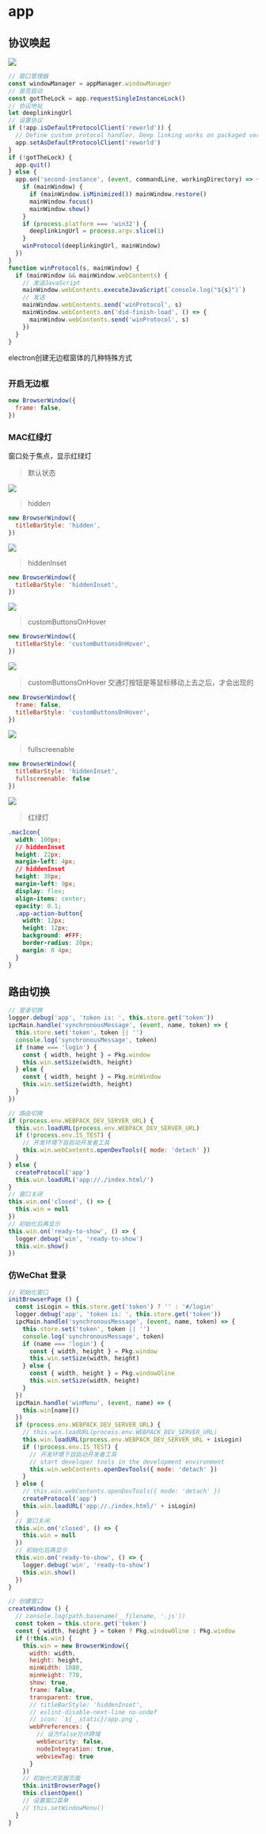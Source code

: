 # app

## 协议唤起
![](https://raw.githubusercontent.com/oikonomopo/electron-deep-linking-mac-win/master/electron-deeplinking-osx-example.gif)
```JavaScript
// 窗口管理器
const windowManager = appManager.windowManager
// 是否启动
const gotTheLock = app.requestSingleInstanceLock()
// 协议地址
let deeplinkingUrl
// 设置协议
if (!app.isDefaultProtocolClient('reworld')) {
  // Define custom protocol handler. Deep linking works on packaged versions of the application!
  app.setAsDefaultProtocolClient('reworld')
}
if (!gotTheLock) {
  app.quit()
} else {
  app.on('second-instance', (event, commandLine, workingDirectory) => {
    if (mainWindow) {
      if (mainWindow.isMinimized()) mainWindow.restore()
      mainWindow.focus()
      mainWindow.show()
    }
    if (process.platform === 'win32') {
      deeplinkingUrl = process.argv.slice(1)
    }
    winProtocol(deeplinkingUrl, mainWindow)
  })
}
function winProtocol(s, mainWindow) {
  if (mainWindow && mainWindow.webContents) {
    // 发送JavaScript
    mainWindow.webContents.executeJavaScript(`console.log("${s}")`)
    // 发送
    mainWindow.webContents.send('winProtocol', s)
    mainWindow.webContents.on('did-finish-load', () => {
      mainWindow.webContents.send('winProtocol', s)
    })
  }
}
```





electron创建无边框窗体的几种特殊方式

## 

### 开启无边框

```JavaScript
new BrowserWindow({
  frame: false,
})
```

### MAC红绿灯
窗口处于焦点，显示红绿灯
> 默认状态

![](https://p1-juejin.byteimg.com/tos-cn-i-k3u1fbpfcp/b9195d2ce92d471f90eae582209bb0b3~tplv-k3u1fbpfcp-watermark.image)

> hidden

```JavaScript
new BrowserWindow({
  titleBarStyle: 'hidden',
})
```
![](https://p3-juejin.byteimg.com/tos-cn-i-k3u1fbpfcp/76923ffc620845a9937cbbe37cfb3fba~tplv-k3u1fbpfcp-watermark.image)

> hiddenInset

```JavaScript
new BrowserWindow({
  titleBarStyle: 'hiddenInset',
})
```
![](https://p1-juejin.byteimg.com/tos-cn-i-k3u1fbpfcp/e9310149a7db489ca1166ad62046e5f8~tplv-k3u1fbpfcp-watermark.image)

> customButtonsOnHover

```JavaScript
new BrowserWindow({
  titleBarStyle: 'customButtonsOnHover',
})
```
![](https://p1-juejin.byteimg.com/tos-cn-i-k3u1fbpfcp/18d9206bfbac4169af091413e23c6649~tplv-k3u1fbpfcp-watermark.image)

> customButtonsOnHover
交通灯按钮是等鼠标移动上去之后，才会出现的

```JavaScript
new BrowserWindow({
  frame: false,
  titleBarStyle: 'customButtonsOnHover',
})
```
![](https://p1-juejin.byteimg.com/tos-cn-i-k3u1fbpfcp/18d9206bfbac4169af091413e23c6649~tplv-k3u1fbpfcp-watermark.image)

> fullscreenable

```JavaScript
new BrowserWindow({
  titleBarStyle: 'hiddenInset',
  fullscreenable: false
})
```
![](https://p6-juejin.byteimg.com/tos-cn-i-k3u1fbpfcp/1fe640d16d5349c7821f3143629bbe69~tplv-k3u1fbpfcp-watermark.image)

> 红绿灯

```css
.macIcon{
  width: 100px;
  // hiddenInset
  height: 22px;
  margin-left: 4px;
  // hiddenInset
  height: 38px;
  margin-left: 9px;
  display: flex;
  align-items: center;
  opacity: 0.1;
  .app-action-button{
    width: 12px;
    height: 12px;
    background: #FFF;
    border-radius: 20px;
    margin: 0 4px;
  }
}
```

## 路由切换

```JavaScript
// 登录切换
logger.debug('app', 'token is: ', this.store.get('token'))
ipcMain.handle('synchronousMessage', (event, name, token) => {
  this.store.set('token', token || '')
  console.log('synchronousMessage', token)
  if (name === 'login') {
    const { width, height } = Pkg.window
    this.win.setSize(width, height)
  } else {
    const { width, height } = Pkg.minWindow
    this.win.setSize(width, height)
  }
})

// 路由切换
if (process.env.WEBPACK_DEV_SERVER_URL) {
  this.win.loadURL(process.env.WEBPACK_DEV_SERVER_URL)
  if (!process.env.IS_TEST) {
    // 开发环境下自启动开发者工具
    this.win.webContents.openDevTools({ mode: 'detach' })
  }
} else {
  createProtocol('app')
  this.win.loadURL('app://./index.html/')
}
// 窗口关闭
this.win.on('closed', () => {
  this.win = null
})
// 初始化后再显示
this.win.on('ready-to-show', () => {
  logger.debug('win', 'ready-to-show')
  this.win.show()
})
```


### 仿WeChat 登录

```JavaScript
// 初始化窗口
initBrowserPage () {
  const isLogin = this.store.get('token') ? '' : '#/login'
  logger.debug('app', 'token is: ', this.store.get('token'))
  ipcMain.handle('synchronousMessage', (event, name, token) => {
    this.store.set('token', token || '')
    console.log('synchronousMessage', token)
    if (name === 'login') {
      const { width, height } = Pkg.window
      this.win.setSize(width, height)
    } else {
      const { width, height } = Pkg.windowOline
      this.win.setSize(width, height)
    }
  })
  ipcMain.handle('winMenu', (event, name) => {
    this.win[name]()
  })
  if (process.env.WEBPACK_DEV_SERVER_URL) {
    // this.win.loadURL(process.env.WEBPACK_DEV_SERVER_URL)
    this.win.loadURL(process.env.WEBPACK_DEV_SERVER_URL + isLogin)
    if (!process.env.IS_TEST) {
      // 开发环境下自启动开发者工具
      // start developer tools in the development environment
      this.win.webContents.openDevTools({ mode: 'detach' })
    }
  } else {
    // this.win.webContents.openDevTools({ mode: 'detach' })
    createProtocol('app')
    this.win.loadURL('app://./index.html/' + isLogin)
  }
  // 窗口关闭
  this.win.on('closed', () => {
    this.win = null
  })
  // 初始化后再显示
  this.win.on('ready-to-show', () => {
    logger.debug('win', 'ready-to-show')
    this.win.show()
  })
}

// 创建窗口
createWindow () {
  // console.log(path.basename(__filename, '.js'))
  const token = this.store.get('token')
  const { width, height } = token ? Pkg.windowOline : Pkg.window
  if (!this.win) {
    this.win = new BrowserWindow({
      width: width,
      height: height,
      minWidth: 1080,
      minHeight: 770,
      show: true,
      frame: false,
      transparent: true,
      // titleBarStyle: 'hiddenInset',
      // eslint-disable-next-line no-undef
      // icon: `${__static}/app.png`,
      webPreferences: {
        // 设为false允许跨域
        webSecurity: false,
        nodeIntegration: true,
        webviewTag: true
      }
    })
    // 初始化浏览器页面
    this.initBrowserPage()
    this.clientOpen()
    // 设置窗口菜单
    // this.setWindowMenu()
  }
}
```

```JavaScript
```